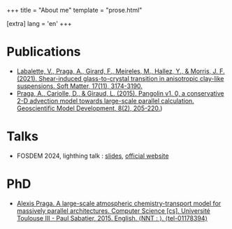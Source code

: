 +++
title = "About me"
template = "prose.html"

[extra]
lang = 'en'
+++

# Publications

-   [Labalette, V., Praga, A., Girard, F., Meireles, M., Hallez, Y., &
    Morris, J. F. (2021). Shear-induced glass-to-crystal transition in
    anisotropic clay-like suspensions. Soft Matter, 17(11),
    3174-3190.](https://doi.org/10.1039/D0SM02081H)
-   [Praga, A., Cariolle, D., & Giraud, L. (2015). Pangolin v1. 0, a
    conservative 2-D advection model towards large-scale parallel
    calculation. Geoscientific Model Development, 8(2),
    205-220.](https://doi.org/10.5194/gmd-8-205-2015))

# Talks

- FOSDEM 2024, lighthing talk : [slides](/slides/fosdem2024), [official website](https://fosdem.org/2024/schedule/event/fosdem-2024-3058-nix-for-genetics-powering-a-bioinformatics-pipeline/)

# PhD

- [Alexis Praga. A large-scale atmospheric chemistry-transport model for massively parallel architectures. Computer Science \[cs\]. Université Toulouse III - Paul Sabatier, 2015. English. ⟨NNT : ⟩. ⟨tel-01178394⟩](https://hal.inria.fr/tel-01178394/)
